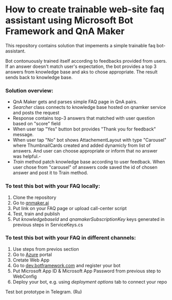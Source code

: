 # How to create trainable web-site faq assistant using Microsoft Bot Framework and QnA Maker

This repository contains solution that impements a simple trainable faq bot-assistant. 

Bot contonuously trained itself according to feedbacks provided from users. If an answer doesn't match user's expectation, the bot provides a top 3 answers from knowledge base and aks to chose appropriate. The result sends back to knowledge base.

### Solution overview:
- QnA Maker gets and parses simple FAQ page in QnA pairs. 
- *Searcher* class connects to knowledge base hosted on qnamker service and posts the request
- Response contains top-3 answers that matched with user question based on "score" field
- When user tap "Yes" button bot provides "Thank you for feedback" message. 
- When user tap "No" bot shows AttachementLayout with type "Carousel" where ThumbnailCards created and added dynamicly from list of answers. And user can choose appropriate or inform that no answer was helpful.-
- *Train* method patch knowledge base according to user feedback. When user chose from "carousel" of answers code saved the id of chosen answer and post it to Train method.

### To test this bot with your FAQ locally:
1. Clone the repository  
2. Go to [qnmaker.ai](http://qnamaker.ai/)
2. Put link on your FAQ page or upload call-center script
3. Test, train and publish
4. Put *knowledgebaseId* and *qnamakerSubscriptionKey* keys generated in previous steps in ServiceKeys.cs

### To test this bot with your FAQ in different channels: 
1. Use steps from previos section
2. Go to [Azure](portal.azure.com) portal
3. Cretate Web App
4. Go to [dev.botframework.com](dev.botframework.com) and register your bot 
5. Put Microsoft App ID & Microsoft App Password from previous step to WebConfig
6. Deploy your bot, e.g. using *deployment options* tab to connect your repo

Test bot prototype in Telegram. (Ru)


